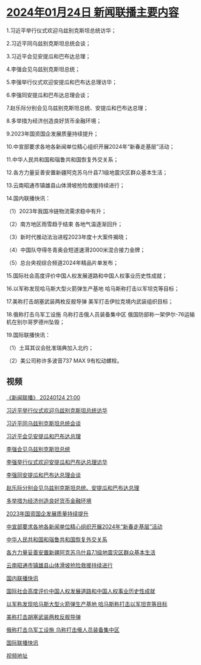 # [2024年01月24日 新闻联播主要内容](https://tv.cctv.com/lm/xwlb/day/20240124.shtml)

1.习近平举行仪式欢迎乌兹别克斯坦总统访华；

2.习近平同乌兹别克斯坦总统会谈；

3.习近平会见安提瓜和巴布达总理；

4.李强会见乌兹别克斯坦总统；

5.李强举行仪式欢迎安提瓜和巴布达总理访华；

6.李强同安提瓜和巴布达总理会谈；

7.赵乐际分别会见乌兹别克斯坦总统、安提瓜和巴布达总理；

8.多举措为经济创造良好货币金融环境；

9.2023年国资国企发展质量持续提升；

10.中宣部要求各地各新闻单位精心组织开展2024年“新春走基层”活动；

11.中华人民共和国和瑙鲁共和国恢复外交关系；

12.各方力量妥善安置新疆阿克苏乌什县7.1级地震灾区群众基本生活；

13.云南昭通市镇雄县山体滑坡抢险救援持续进行；

14.国内联播快讯：

（1）2023年我国冷链物流需求稳中有升；

（2）南方地区雨雪趋于结束 各地气温逐渐回升；

（3）新时代推动法治进程2023年度十大案件揭晓；

（4）中国队夺得冬青奥会短道速滑2000米混合接力金牌；

（5）总台央视综合频道2024年精品片单发布；

15.国际社会高度评价中国人权发展道路和中国人权事业历史性成就；

16.以军称发现哈马斯大型火箭弹生产基地 哈马斯称打击以军坦克等目标；

17.美称打击胡塞武装两枚反舰导弹 美军打击伊拉克境内武装组织目标；

18.俄称打击乌军工设施 乌称打击俄人员装备集中区 俄国防部称一架伊尔-76运输机在别尔哥罗德州坠毁；

19.国际联播快讯：

（1）土耳其议会批准瑞典加入北约；

（2）美公司称许多波音737 MAX 9有松动螺栓。

## 视频

[《新闻联播》 20240124 21:00](https://tv.cctv.com/2024/01/24/VIDEZsGsmapVzOAvOB75T521240124.shtml)

[习近平举行仪式欢迎乌兹别克斯坦总统访华](https://tv.cctv.com/2024/01/24/VIDEumQyrfXNL8nXZ9PesatO240124.shtml)

[习近平同乌兹别克斯坦总统会谈](https://tv.cctv.com/2024/01/24/VIDEVvZdkCM2Z2L6NTpBq5fY240124.shtml)

[习近平会见安提瓜和巴布达总理](https://tv.cctv.com/2024/01/24/VIDEVwJbqFwBAaaIh6ZLX0HV240124.shtml)

[李强会见乌兹别克斯坦总统](https://tv.cctv.com/2024/01/24/VIDE2ZSj4n52elO31SPHdHvW240124.shtml)

[李强举行仪式欢迎安提瓜和巴布达总理访华](https://tv.cctv.com/2024/01/24/VIDEDAI3xe46b4AJIakXj1Hx240124.shtml)

[李强同安提瓜和巴布达总理会谈](https://tv.cctv.com/2024/01/24/VIDEm5aoe4D2XmrxgC5qM86S240124.shtml)

[赵乐际分别会见乌兹别克斯坦总统、安提瓜和巴布达总理](https://tv.cctv.com/2024/01/24/VIDErzlCC85O6ILpHS8LP85Q240124.shtml)

[多举措为经济创造良好货币金融环境](https://tv.cctv.com/2024/01/24/VIDEFlzaZwXgs8sB8JXTkJOz240124.shtml)

[2023年国资国企发展质量持续提升](https://tv.cctv.com/2024/01/24/VIDElYWNHCdlS8IyqOonAbJG240124.shtml)

[中宣部要求各地各新闻单位精心组织开展2024年“新春走基层”活动](https://tv.cctv.com/2024/01/24/VIDEXVCn435pE0KXIAgspcsx240124.shtml)

[中华人民共和国和瑙鲁共和国恢复外交关系](https://tv.cctv.com/2024/01/24/VIDEFT7JGCUi5kwfSkGcXrWN240124.shtml)

[各方力量妥善安置新疆阿克苏乌什县7.1级地震灾区群众基本生活](https://tv.cctv.com/2024/01/24/VIDEIrEL2YEPjqF4VkRIZx1N240124.shtml)

[云南昭通市镇雄县山体滑坡抢险救援持续进行](https://tv.cctv.com/2024/01/24/VIDEtlYR0PDXaJDfJPmMnLS6240124.shtml)

[国内联播快讯](https://tv.cctv.com/2024/01/24/VIDEwV5w3GtqGIXh0thmbAuj240124.shtml)

[国际社会高度评价中国人权发展道路和中国人权事业历史性成就](https://tv.cctv.com/2024/01/24/VIDEasoGgtZ6jDYBv10OoDdK240124.shtml)

[以军称发现哈马斯大型火箭弹生产基地 哈马斯称打击以军坦克等目标](https://tv.cctv.com/2024/01/24/VIDEWnAsrLNazyCKxzt6SX2S240124.shtml)

[美称打击胡塞武装两枚反舰导弹](https://tv.cctv.com/2024/01/24/VIDE3XqKKNIonkEBgtbcs7Te240124.shtml)

[俄称打击乌军工设施 乌称打击俄人员装备集中区](https://tv.cctv.com/2024/01/24/VIDE2DcMwEqOP8qUYcJLe5bD240124.shtml)

[国际联播快讯](https://tv.cctv.com/2024/01/24/VIDEwZCk9o7z1mK4JBA1ooo6240124.shtml)

[视频地址](https://tv.cctv.com/lm/xwlb/day/20240124.shtml) 

